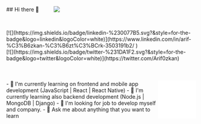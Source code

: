 <img src="https://github-readme-stats.vercel.app/api?username=serhat-ozcakir&show_icons=true&theme=dark" align='right' width="75%">
## Hi there 👋
<br/>
<p align="left"> <img src="https://komarev.com/ghpvc/?username=ArfOz" alt="" /> </p>
[![](https://img.shields.io/badge/linkedin-%230077B5.svg?&style=for-the-badge&logo=linkedin&logoColor=white)](https://www.linkedin.com/in/arif-%C3%B6zkan-%C3%B6zt%C3%BCrk-3503191b2/ )
<br/>
[![](https://img.shields.io/badge/twitter-%231DA1F2.svg?&style=for-the-badge&logo=twitter&logoColor=white)](https://twitter.com/Arif0zkan)
<br/>
<br/><br/>
<br/>
<img src="./animation_500_kd7ngokt.gif" alt="react-native" width="20%" height="20%" align="right">
- 🔭 I'm currently learning on frontend and mobile app development (JavaScript | React | React Native)
- 🌱 I'm currently learning also backend development (Node.js | MongoDB | Django)
- 👯 I'm looking for job to develop myself and company.
- 💬 Ask me about anything that you want to learn